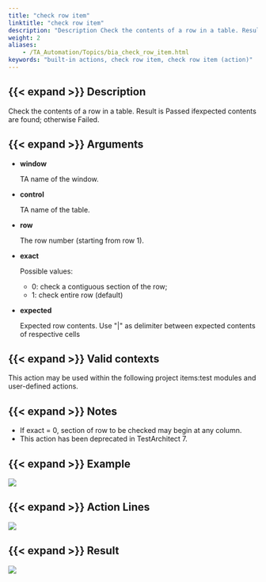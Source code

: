 ```yaml
--- 
title: "check row item"
linktitle: "check row item"
description: "Description Check the contents of a row in a table. Result is Passed if expected contents are found ; otherwise Failed . Arguments window TA name of the window. control TA name of the table. row The ..."
weight: 2
aliases: 
    - /TA_Automation/Topics/bia_check_row_item.html
keywords: "built-in actions, check row item, check row item (action)"
---
```


## {{< expand >}} Description

Check the contents of a row in a table. Result is Passed ifexpected contents are found; otherwise Failed.

## {{< expand >}} Arguments

-   **window**

    TA name of the window.

-   **control**

    TA name of the table.

-   **row**

    The row number \(starting from row 1\).

-   **exact**

    Possible values:

    -   0: check a contiguous section of the row;
    -   1: check entire row \(default\)
-   **expected**

    Expected row contents. Use "\|" as delimiter between expected contents of respective cells


## {{< expand >}} Valid contexts

This action may be used within the following project items:test modules and user-defined actions.

## {{< expand >}} Notes

-   If exact = 0, section of row to be checked may begin at any column.
-   This action has been deprecated in TestArchitect 7.

## {{< expand >}} Example

![](/images/TA_Automation/Images/bia_check_row_item_aut.png)

## {{< expand >}} Action Lines

![](/images/TA_Automation/Images/bia_check_row_item_pgm.png)

## {{< expand >}} Result

![](/images/TA_Automation/Images/bia_check_row_item_res.png)





